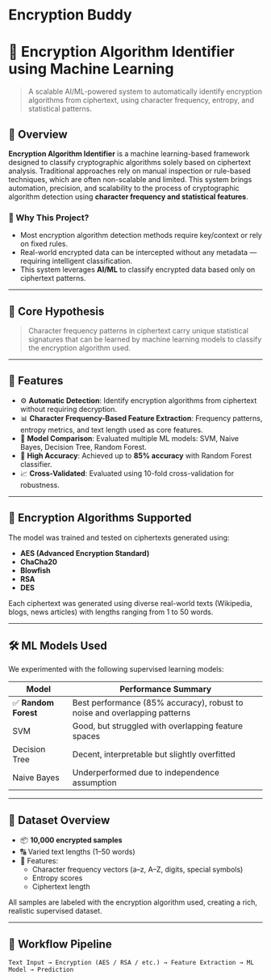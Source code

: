 # Encryption Buddy
# 🔐 Encryption Algorithm Identifier using Machine Learning

> A scalable AI/ML-powered system to automatically identify encryption algorithms from ciphertext, using character frequency, entropy, and statistical patterns.

## 🚀 Overview

**Encryption Algorithm Identifier** is a machine learning-based framework designed to classify cryptographic algorithms solely based on ciphertext analysis. Traditional approaches rely on manual inspection or rule-based techniques, which are often non-scalable and limited. This system brings automation, precision, and scalability to the process of cryptographic algorithm detection using **character frequency and statistical features**.

### 🔎 Why This Project?

- Most encryption algorithm detection methods require key/context or rely on fixed rules.
- Real-world encrypted data can be intercepted without any metadata — requiring intelligent classification.
- This system leverages **AI/ML** to classify encrypted data based only on ciphertext patterns.

---

## 🧠 Core Hypothesis

> Character frequency patterns in ciphertext carry unique statistical signatures that can be learned by machine learning models to classify the encryption algorithm used.

---

## 🧩 Features

- ⚙️ **Automatic Detection**: Identify encryption algorithms from ciphertext without requiring decryption.
- 📊 **Character Frequency-Based Feature Extraction**: Frequency patterns, entropy metrics, and text length used as core features.
- 🧪 **Model Comparison**: Evaluated multiple ML models: SVM, Naive Bayes, Decision Tree, Random Forest.
- 🎯 **High Accuracy**: Achieved up to **85% accuracy** with Random Forest classifier.
- 📈 **Cross-Validated**: Evaluated using 10-fold cross-validation for robustness.

---

## 🔐 Encryption Algorithms Supported

The model was trained and tested on ciphertexts generated using:

- **AES (Advanced Encryption Standard)**
- **ChaCha20**
- **Blowfish**
- **RSA**
- **DES**

Each ciphertext was generated using diverse real-world texts (Wikipedia, blogs, news articles) with lengths ranging from 1 to 50 words.

---

## 🛠️ ML Models Used

We experimented with the following supervised learning models:

| Model            | Performance Summary                            |
|------------------|------------------------------------------------|
| ✅ **Random Forest** | Best performance (85% accuracy), robust to noise and overlapping patterns |
| SVM              | Good, but struggled with overlapping feature spaces |
| Decision Tree    | Decent, interpretable but slightly overfitted |
| Naive Bayes      | Underperformed due to independence assumption |

---

## 📁 Dataset Overview

- 📦 **10,000 encrypted samples**
- 🔠 Varied text lengths (1–50 words)
- 📌 Features:
  - Character frequency vectors (a–z, A–Z, digits, special symbols)
  - Entropy scores
  - Ciphertext length

All samples are labeled with the encryption algorithm used, creating a rich, realistic supervised dataset.

---

## 🧪 Workflow Pipeline

```text
Text Input → Encryption (AES / RSA / etc.) → Feature Extraction → ML Model → Prediction
